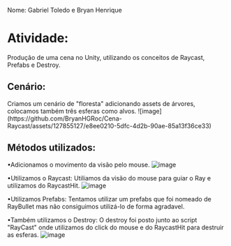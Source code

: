 Nome: Gabriel Toledo e Bryan Henrique 

<h1>Atividade: </h1>
Produção de uma cena no Unity, utilizando os conceitos de Raycast, Prefabs e Destroy.

<h2>Cenário:</h2>
Criamos um cenário de "floresta" adicionando assets de árvores, colocamos também três esferas como alvos.
![image](https://github.com/BryanHGRoc/Cena-Raycast/assets/127855127/e8ee0210-5dfc-4d2b-90ae-85a13f36ce33)


<h2>Métodos utilizados:</h2>
 
•Adicionamos o movimento da visão pelo mouse.
![image](https://github.com/BryanHGRoc/Cena-Raycast/assets/127855127/b9869fa8-3344-40b3-a702-5049d2adc877)


•Utilizamos o Raycast: Utiliamos da visão do mouse para guiar o Ray e utilizamos do RaycastHit.
![image](https://github.com/BryanHGRoc/Cena-Raycast/assets/127855127/e86e3cb2-83ec-47bb-bd84-19bf351306a1)

•Utilizamos Prefabs: Tentamos utilizar um prefabs que foi nomeado de RayBullet mas não consiguimos utilizá-lo de forma agradavel.

•Também utilizamos o Destroy: O destroy foi posto junto ao script "RayCast" onde utilizamos do click do mouse e do RaycastHit para destruir as esferas.
![image](https://github.com/BryanHGRoc/Cena-Raycast/assets/127855127/e8409c33-7ed0-4563-ba7d-acfa2180d92a)

